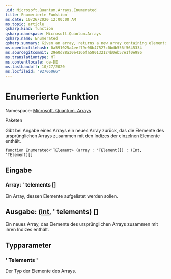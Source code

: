 ```yaml
---
uid: Microsoft.Quantum.Arrays.Enumerated
title: Enumerierte Funktion
ms.date: 10/26/2020 12:00:00 AM
ms.topic: article
qsharp.kind: function
qsharp.namespace: Microsoft.Quantum.Arrays
qsharp.name: Enumerated
qsharp.summary: Given an array, returns a new array containing elements of the original array along with the indices of each element.
ms.openlocfilehash: 0a591025a4eef79e08b47527c0bdb556f5645334
ms.sourcegitcommit: 29e0d88a30e4166fa580132124b0eb57e1f0e986
ms.translationtype: MT
ms.contentlocale: de-DE
ms.lasthandoff: 10/27/2020
ms.locfileid: "92706066"
---
```

# <a name="enumerated-function"></a>Enumerierte Funktion

Namespace: [Microsoft. Quantum. Arrays](xref:Microsoft.Quantum.Arrays)

Paketen [](https://nuget.org/packages/)


Gibt bei Angabe eines Arrays ein neues Array zurück, das die Elemente des ursprünglichen Arrays zusammen mit den Indizes der einzelnen Elemente enthält.

```qsharp
function Enumerated<'TElement> (array : 'TElement[]) : (Int, 'TElement)[]
```


## <a name="input"></a>Eingabe

### <a name="array--telement"></a>Array: ' telements []

Ein Array, dessen Elemente aufgelistet werden sollen.



## <a name="output--inttelement"></a>Ausgabe: ([int](xref:microsoft.quantum.lang-ref.int), ' telements) []

Ein neues Array, das Elemente des ursprünglichen Arrays zusammen mit ihren Indizes enthält.

## <a name="type-parameters"></a>Typparameter

### <a name="telement"></a>' Telements '

Der Typ der Elemente des Arrays.